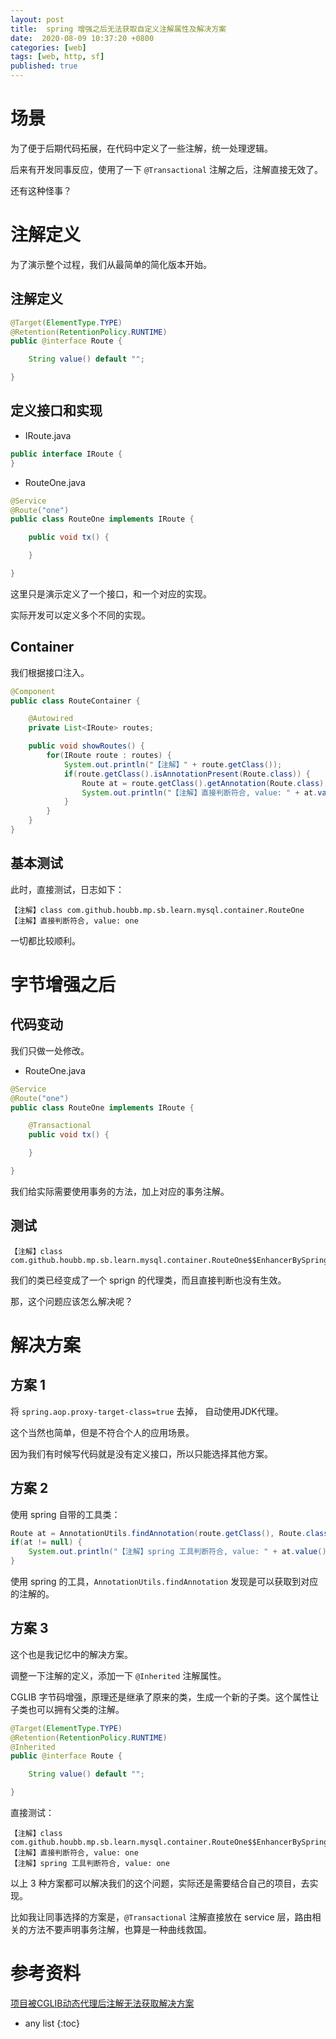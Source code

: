 ```yaml
---
layout: post
title:  spring 增强之后无法获取自定义注解属性及解决方案
date:  2020-08-09 10:37:20 +0800
categories: [web]
tags: [web, http, sf]
published: true
---
```


# 场景

为了便于后期代码拓展，在代码中定义了一些注解，统一处理逻辑。

后来有开发同事反应，使用了一下 `@Transactional` 注解之后，注解直接无效了。

还有这种怪事？

# 注解定义

为了演示整个过程，我们从最简单的简化版本开始。

## 注解定义

```java
@Target(ElementType.TYPE)
@Retention(RetentionPolicy.RUNTIME)
public @interface Route {

    String value() default "";

}
```

## 定义接口和实现

- IRoute.java

```java
public interface IRoute {
}
```

- RouteOne.java

```java
@Service
@Route("one")
public class RouteOne implements IRoute {

    public void tx() {

    }

}
```

这里只是演示定义了一个接口，和一个对应的实现。

实际开发可以定义多个不同的实现。

## Container

我们根据接口注入。

```java
@Component
public class RouteContainer {

    @Autowired
    private List<IRoute> routes;

    public void showRoutes() {
        for(IRoute route : routes) {
            System.out.println("【注解】" + route.getClass());
            if(route.getClass().isAnnotationPresent(Route.class)) {
                Route at = route.getClass().getAnnotation(Route.class);
                System.out.println("【注解】直接判断符合, value: " + at.value());
            }
        }
    }
}
```

## 基本测试

此时，直接测试，日志如下：

```
【注解】class com.github.houbb.mp.sb.learn.mysql.container.RouteOne
【注解】直接判断符合, value: one
```

一切都比较顺利。

# 字节增强之后

## 代码变动

我们只做一处修改。

- RouteOne.java

```java
@Service
@Route("one")
public class RouteOne implements IRoute {

    @Transactional
    public void tx() {

    }

}
```

我们给实际需要使用事务的方法，加上对应的事务注解。

## 测试

```
【注解】class com.github.houbb.mp.sb.learn.mysql.container.RouteOne$$EnhancerBySpringCGLIB$$8c5b09e1
```

我们的类已经变成了一个 sprign 的代理类，而且直接判断也没有生效。

那，这个问题应该怎么解决呢？

# 解决方案

## 方案 1

将 `spring.aop.proxy-target-class=true` 去掉， 自动使用JDK代理。

这个当然也简单，但是不符合个人的应用场景。

因为我们有时候写代码就是没有定义接口，所以只能选择其他方案。

## 方案 2

使用 spring 自带的工具类：

```java
Route at = AnnotationUtils.findAnnotation(route.getClass(), Route.class);
if(at != null) {
    System.out.println("【注解】spring 工具判断符合, value: " + at.value());
}
```

使用 spring 的工具，`AnnotationUtils.findAnnotation` 发现是可以获取到对应的注解的。

## 方案 3

这个也是我记忆中的解决方案。

调整一下注解的定义，添加一下 `@Inherited` 注解属性。

CGLIB 字节码增强，原理还是继承了原来的类，生成一个新的子类。这个属性让子类也可以拥有父类的注解。

```java
@Target(ElementType.TYPE)
@Retention(RetentionPolicy.RUNTIME)
@Inherited
public @interface Route {

    String value() default "";

}
```

直接测试：

```
【注解】class com.github.houbb.mp.sb.learn.mysql.container.RouteOne$$EnhancerBySpringCGLIB$$8c5b09e1
【注解】直接判断符合, value: one
【注解】spring 工具判断符合, value: one
```

以上 3 种方案都可以解决我们的这个问题，实际还是需要结合自己的项目，去实现。

比如我让同事选择的方案是，`@Transactional` 注解直接放在 service 层，路由相关的方法不要声明事务注解，也算是一种曲线救国。

# 参考资料

[项目被CGLIB动态代理后注解无法获取解决方案](https://blog.csdn.net/anenan/article/details/89634953)

* any list
{:toc}